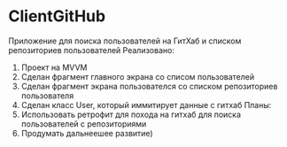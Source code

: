 # ClientGitHub
Приложение для поиска пользователей на ГитХаб и списком репозиториев пользователей
Реализовано:
1) Проект на MVVM
2) Сделан фрагмент главного экрана со списом пользователей
3) Сделан фрагмент экрана пользователся со списком репозиториев пользователя
4) Сделан класс User, который иммитирует данные с гитхаб
Планы:
1) Использовать ретрофит для похода на гитхаб для поиска пользователей с репозиториями
2) Продумать дальнеешее развитие)
